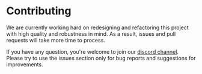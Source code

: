 # Contributing

We are currently working hard on redesigning and refactoring this project with high quality and robustness in mind. As a result, issues and pull requests will take more time to process.

If you have any question, you're welcome to join our [discord channel](https://discord.gg/DhkZjq2). Please try to use the issues section only for bug reports and suggestions for improvements.